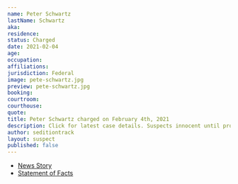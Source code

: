 ```yaml
---
name: Peter Schwartz
lastName: Schwartz
aka:
residence:
status: Charged
date: 2021-02-04
age:
occupation:
affiliations:
jurisdiction: Federal
image: pete-schwartz.jpg
preview: pete-schwartz.jpg
booking:
courtroom:
courthouse:
quote:
title: Peter Schwartz charged on February 4th, 2021
description: Click for latest case details. Suspects innocent until proven guilty.
author: seditiontrack
layout: suspect
published: false
---
```

- [News Story]()
- [Statement of Facts](https://www.justice.gov/usao-dc/case-multi-defendant/file/1364696/download)
